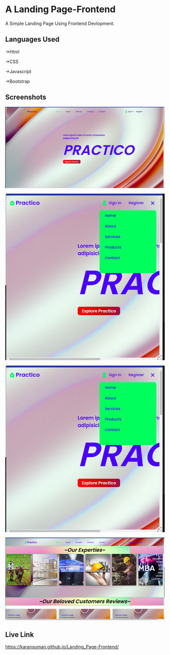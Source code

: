 
# A Landing Page-Frontend

A Simple Landing Page Using Frontend Devlopment.




## Languages Used

->Html

->CSS

->Javascript

->Bootstrap



## Screenshots

![App Screenshot](https://github.com/karanSuman/Landing_Page-Frontend/blob/main/Screenshots/1.jpg)

![App Screenshot](https://github.com/karanSuman/Landing_Page-Frontend/blob/main/Screenshots/2.jpg)

![App Screenshot](https://github.com/karanSuman/Landing_Page-Frontend/blob/main/Screenshots/2.jpg)

![App Screenshot](https://github.com/karanSuman/Landing_Page-Frontend/blob/main/Screenshots/3.jpg)



## Live Link

https://karansuman.github.io/Landing_Page-Frontend/